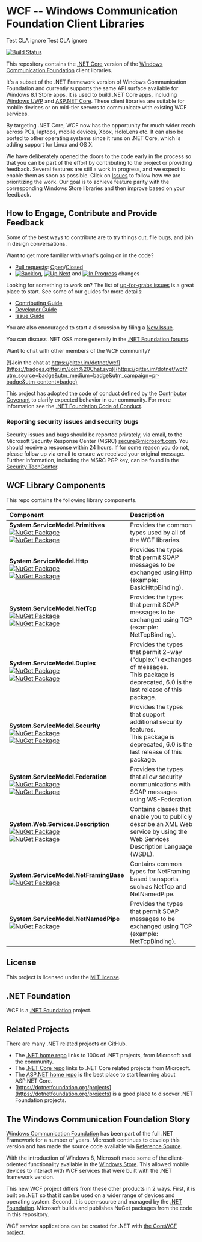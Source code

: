 # WCF -- Windows Communication Foundation Client Libraries
Test CLA ignore
Test CLA ignore


[![Build Status](https://dev.azure.com/dnceng/internal/_apis/build/status/dotnet/wcf/dotnet.wcf?branchName=master)](https://dev.azure.com/dnceng/internal/_build/latest?definitionId=318&branchName=master)

This repository contains the [.NET Core](http://github.com/dotnet/core) version of the [Windows Communication Foundation](https://msdn.microsoft.com/en-us/library/dd456779.aspx) client libraries.

It's a subset of the .NET Framework version of Windows Communication Foundation and currently supports the same API surface available for Windows 8.1 Store apps. It is used to build .NET Core apps, including [Windows UWP](https://msdn.microsoft.com/en-us/library/windows/apps/dn609832.aspx) and [ASP.NET Core](https://docs.microsoft.com/aspnet/core). These client libraries are suitable for mobile devices or on mid-tier servers to communicate with existing WCF services.

By targeting .NET Core, WCF now has the opportunity for much wider reach across PCs, laptops, mobile devices, Xbox, HoloLens etc. It can also be ported to other operating systems since it runs on .NET Core, which is adding support for Linux and OS X.

We have deliberately opened the doors to the code early in the process so that you can be part of the effort by contributing to the project or providing feedback. Several features are still a work in progress, and we expect to enable them as soon as possible. Click on [Issues](https://github.com/dotnet/wcf/issues) to follow how we are prioritizing the work. Our goal is to achieve feature parity with the corresponding Windows Store libraries and then improve based on your feedback.

## How to Engage, Contribute and Provide Feedback

Some of the best ways to contribute are to try things out, file bugs, and join in design conversations. 

Want to get more familiar with what's going on in the code?
* [Pull requests](https://github.com/dotnet/wcf/pulls): [Open](https://github.com/dotnet/wcf/pulls?q=is%3Aopen+is%3Apr)/[Closed](https://github.com/dotnet/wcf/pulls?q=is%3Apr+is%3Aclosed)
* [![Backlog](https://cloud.githubusercontent.com/assets/1302850/6260412/38987b1e-b793-11e4-9ade-d3fef4c6bf48.png)](https://github.com/dotnet/wcf/issues?q=is%3Aopen+is%3Aissue+label%3A%220+-+Backlog%22), [![Up Next](https://cloud.githubusercontent.com/assets/1302850/6260418/4c2c7a54-b793-11e4-8ce1-a27ff5378d08.png)](https://github.com/dotnet/wcf/issues?q=is%3Aopen+is%3Aissue+label%3A%221+-+Up+Next%22) and [![In Progress](https://cloud.githubusercontent.com/assets/1302850/6260414/41b0fc30-b793-11e4-9d50-d09563cd138a.png)](https://github.com/dotnet/wcf/issues?q=is%3Aopen+is%3Aissue+label%3A%222+-+In+Progress%22) changes

Looking for something to work on? The list of [up-for-grabs issues](https://github.com/dotnet/wcf/labels/up-for-grabs) is a great place to start. See some of our guides for more details:

* [Contributing Guide](Documentation/contributing.md)
* [Developer Guide](Documentation/developer-guide.md)
* [Issue Guide](Documentation/issue-guide.md)

You are also encouraged to start a discussion by filing a [New Issue](https://github.com/dotnet/wcf/issues/new).

You can discuss .NET OSS more generally in the [.NET Foundation forums].

Want to chat with other members of the WCF community?

[![Join the chat at https://gitter.im/dotnet/wcf](https://badges.gitter.im/Join%20Chat.svg)](https://gitter.im/dotnet/wcf?utm_source=badge&utm_medium=badge&utm_campaign=pr-badge&utm_content=badge)

This project has adopted the code of conduct defined by the [Contributor Covenant](http://contributor-covenant.org/)
to clarify expected behavior in our community.
For more information see the [.NET Foundation Code of Conduct](http://www.dotnetfoundation.org/code-of-conduct).

[.NET Foundation forums]: http://forums.dotnetfoundation.org/

### Reporting security issues and security bugs

Security issues and bugs should be reported privately, via email, to the
Microsoft Security Response Center (MSRC) <secure@microsoft.com>. You should
receive a response within 24 hours. If for some reason you do not, please follow
up via email to ensure we received your original message. Further information,
including the MSRC PGP key, can be found in the
[Security TechCenter](https://technet.microsoft.com/en-us/security/ff852094.aspx).

## WCF Library Components

This repo contains the following library components.

|Component|Description|
|:--------|:----------|
|**System.ServiceModel.Primitives**<br>[![NuGet Package](https://img.shields.io/nuget/v/System.ServiceModel.Primitives.svg)](https://www.nuget.org/packages/System.ServiceModel.Primitives)<br>[![NuGet Package](https://img.shields.io/nuget/vpre/System.ServiceModel.Primitives.svg)](https://www.nuget.org/packages/System.ServiceModel.Primitives)|Provides the common types used by all of the WCF libraries.| 
|**System.ServiceModel.Http**<br>[![NuGet Package](https://img.shields.io/nuget/v/System.ServiceModel.Http.svg)](https://www.nuget.org/packages/System.ServiceModel.Http)<br>[![NuGet Package](https://img.shields.io/nuget/vpre/System.ServiceModel.Http.svg)](https://www.nuget.org/packages/System.ServiceModel.Http)|Provides the types that permit SOAP messages to be exchanged using Http (example: BasicHttpBinding).|
|**System.ServiceModel.NetTcp**<br>[![NuGet Package](https://img.shields.io/nuget/v/System.ServiceModel.NetTcp.svg)](https://www.nuget.org/packages/System.ServiceModel.NetTcp)<br>[![NuGet Package](https://img.shields.io/nuget/vpre/System.ServiceModel.NetTcp.svg)](https://www.nuget.org/packages/System.ServiceModel.NetTcp)|Provides the types that permit SOAP messages to be exchanged using TCP (example: NetTcpBinding).|
|**System.ServiceModel.Duplex**<br>[![NuGet Package](https://img.shields.io/nuget/v/System.ServiceModel.Duplex.svg)](https://www.nuget.org/packages/System.ServiceModel.Duplex)<br>[![NuGet Package](https://img.shields.io/nuget/vpre/System.ServiceModel.Duplex.svg)](https://www.nuget.org/packages/System.ServiceModel.Duplex)|Provides the types that permit 2-way ("duplex") exchanges of messages.<br>This package is deprecated, 6.0 is the last release of this package.|
|**System.ServiceModel.Security**<br>[![NuGet Package](https://img.shields.io/nuget/v/System.ServiceModel.Security.svg)](https://www.nuget.org/packages/System.ServiceModel.Security)<br>[![NuGet Package](https://img.shields.io/nuget/vpre/System.ServiceModel.Security.svg)](https://www.nuget.org/packages/System.ServiceModel.Security)|Provides the types that support additional security features.<br>This package is deprecated, 6.0 is the last release of this package.|
|**System.ServiceModel.Federation**<br>[![NuGet Package](https://img.shields.io/nuget/v/System.ServiceModel.Federation.svg)](https://www.nuget.org/packages/System.ServiceModel.Federation)<br>[![NuGet Package](https://img.shields.io/nuget/vpre/System.ServiceModel.Federation.svg)](https://www.nuget.org/packages/System.ServiceModel.Federation)|Provides the types that allow security communications with SOAP messages using WS-Federation.|
|**System.Web.Services.Description**<br>[![NuGet Package](https://img.shields.io/nuget/v/System.Web.Services.Description.svg)](https://www.nuget.org/packages/System.Web.Services.Description)<br>[![NuGet Package](https://img.shields.io/nuget/vpre/System.Web.Services.Description)](https://www.nuget.org/packages/System.Web.Services.Description)|Contains classes that enable you to publicly describe an XML Web service by using the Web Services Description Language (WSDL).|
|**System.ServiceModel.NetFramingBase**<br>[![NuGet Package](https://img.shields.io/nuget/v/System.ServiceModel.NetFramingBase.svg)](https://www.nuget.org/packages/System.ServiceModel.NetFramingBase)|Contains common types for NetFraming based transports such as NetTcp and NetNamedPipe.|
|**System.ServiceModel.NetNamedPipe**<br>[![NuGet Package](https://img.shields.io/nuget/v/System.ServiceModel.NetNamedPipe.svg)](https://www.nuget.org/packages/System.ServiceModel.NetNamedPipe)|Provides the types that permit SOAP messages to be exchanged using TCP (example: NetTcpBinding).|

## License

This project is licensed under the [MIT license](LICENSE).

## .NET Foundation

WCF is a [.NET Foundation](http://www.dotnetfoundation.org/projects) project.

## Related Projects
There are many .NET related projects on GitHub.

- The
[.NET home repo](https://github.com/Microsoft/dotnet) links to 100s of .NET projects, from Microsoft and the community.
- The [.NET Core repo](https://github.com/dotnet/core) links to .NET Core related projects from Microsoft.
- The [ASP.NET home repo](https://github.com/aspnet/home) is the best place to start learning about ASP.NET Core.
- [https://dotnetfoundation.org/projects](https://dotnetfoundation.org/projects) is a good place to discover .NET Foundation projects.

## The Windows Communication Foundation Story

[Windows Communication Foundation](https://msdn.microsoft.com/en-us/library/dd456779.aspx) has been part of the full .NET Framework for a number of years. Microsoft continues to develop this version and has made the source code available via [Reference Source](https://github.com/microsoft/referencesource).

With the introduction of Windows 8, Microsoft made some of the client-oriented functionality available in the [Windows Store](https://msdn.microsoft.com/en-us/library/hh556233(v=vs.110).aspx). This allowed mobile devices to interact with WCF services that were built with the .NET framework version.

This new WCF project differs from these other products in 2 ways. First, it is built on .NET so that it can be used on a wider range of devices and operating system. Second, it is open-source and managed by the [.NET Foundation](http://www.dotnetfoundation.org/projects). Microsoft builds and publishes NuGet packages from the code in this repository.

WCF *service* applications can be created for .NET with [the CoreWCF project](https://github.com/CoreWCF/CoreWCF).
